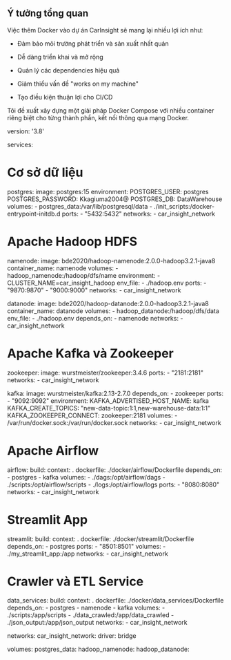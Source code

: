## Ý tưởng tổng quan

Việc thêm Docker vào dự án CarInsight sẽ mang lại nhiều lợi ích như:

- Đảm bảo môi trường phát triển và sản xuất nhất quán

- Dễ dàng triển khai và mở rộng

- Quản lý các dependencies hiệu quả

- Giảm thiểu vấn đề "works on my machine"

- Tạo điều kiện thuận lợi cho CI/CD

Tôi đề xuất xây dựng một giải pháp Docker Compose với nhiều container riêng biệt cho từng thành phần, kết nối thông qua mạng Docker.
 
version: '3.8'

services:
  # Cơ sở dữ liệu
  postgres:
    image: postgres:15
    environment:
      POSTGRES_USER: postgres
      POSTGRES_PASSWORD: Kkagiuma2004@
      POSTGRES_DB: DataWarehouse
    volumes:
      - postgres_data:/var/lib/postgresql/data
      - ./init_scripts:/docker-entrypoint-initdb.d
    ports:
      - "5432:5432"
    networks:
      - car_insight_network

  # Apache Hadoop HDFS
  namenode:
    image: bde2020/hadoop-namenode:2.0.0-hadoop3.2.1-java8
    container_name: namenode
    volumes:
      - hadoop_namenode:/hadoop/dfs/name
    environment:
      - CLUSTER_NAME=car_insight_hadoop
    env_file:
      - ./hadoop.env
    ports:
      - "9870:9870"
      - "9000:9000"
    networks:
      - car_insight_network

  datanode:
    image: bde2020/hadoop-datanode:2.0.0-hadoop3.2.1-java8
    container_name: datanode
    volumes:
      - hadoop_datanode:/hadoop/dfs/data
    env_file:
      - ./hadoop.env
    depends_on:
      - namenode
    networks:
      - car_insight_network

  # Apache Kafka và Zookeeper
  zookeeper:
    image: wurstmeister/zookeeper:3.4.6
    ports:
      - "2181:2181"
    networks:
      - car_insight_network

  kafka:
    image: wurstmeister/kafka:2.13-2.7.0
    depends_on:
      - zookeeper
    ports:
      - "9092:9092"
    environment:
      KAFKA_ADVERTISED_HOST_NAME: kafka
      KAFKA_CREATE_TOPICS: "new-data-topic:1:1,new-warehouse-data:1:1"
      KAFKA_ZOOKEEPER_CONNECT: zookeeper:2181
    volumes:
      - /var/run/docker.sock:/var/run/docker.sock
    networks:
      - car_insight_network

  # Apache Airflow
  airflow:
    build:
      context: .
      dockerfile: ./docker/airflow/Dockerfile
    depends_on:
      - postgres
      - kafka
    volumes:
      - ./dags:/opt/airflow/dags
      - ./scripts:/opt/airflow/scripts
      - ./logs:/opt/airflow/logs
    ports:
      - "8080:8080"
    networks:
      - car_insight_network

  # Streamlit App
  streamlit:
    build:
      context: .
      dockerfile: ./docker/streamlit/Dockerfile
    depends_on:
      - postgres
    ports:
      - "8501:8501"
    volumes:
      - ./my_streamlit_app:/app
    networks:
      - car_insight_network

  # Crawler và ETL Service
  data_services:
    build:
      context: .
      dockerfile: ./docker/data_services/Dockerfile
    depends_on:
      - postgres
      - namenode
      - kafka
    volumes:
      - ./scripts:/app/scripts
      - ./data_crawled:/app/data_crawled
      - ./json_output:/app/json_output
    networks:
      - car_insight_network

networks:
  car_insight_network:
    driver: bridge

volumes:
  postgres_data:
  hadoop_namenode:
  hadoop_datanode: